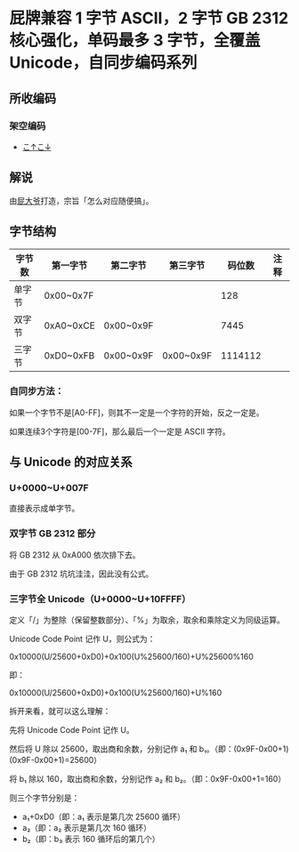 # 屁牌兼容 1 字节 ASCII，2 字节 GB 2312 核心强化，单码最多 3 字节，全覆盖 Unicode，自同步编码系列

## 所收编码
### 架空编码
- [こ↑こ↓](https://zhuanlan.zhihu.com/p/33140509)

## 解说
由[屁大爷](https://github.com/farteryhr)打造，宗旨「怎么对应随便搞」。

## 字节结构
|字节数|第一字节|第二字节|第三字节|码位数|注释|
|-|-|-|-|-|-|
|单字节|0x00~0x7F|||128||
|双字节|0xA0~0xCE|0x00~0x9F||7445||
|三字节|0xD0~0xFB|0x00~0x9F|0x00~0x9F|1114112||

### 自同步方法：
如果一个字节不是[A0-FF]，则其不一定是一个字符的开始，反之一定是。

如果连续3个字符是[00-7F]，那么最后一个一定是 ASCII 字符。

## 与 Unicode 的对应关系
### U+0000~U+007F
直接表示成单字节。

### 双字节 GB 2312 部分
将 GB 2312 从 0xA000 依次排下去。

由于 GB 2312 坑坑洼洼，因此没有公式。

### 三字节全 Unicode（U+0000~U+10FFFF）
定义「/」为整除（保留整数部分）、「%」为取余，取余和乘除定义为同级运算。

Unicode Code Point 记作 U，则公式为：

0x10000(U/25600+0xD0)+0x100(U%25600/160)+U%25600%160

即：

0x10000(U/25600+0xD0)+0x100(U%25600/160)+U%160

拆开来看，就可以这么理解：

先将 Unicode Code Point 记作 U。

然后将 U 除以 25600，取出商和余数，分别记作 a₁ 和 b₁。（即：(0x9F-0x00+1)(0x9F-0x00+1)=25600）

将 b₁ 除以 160，取出商和余数，分别记作 a₂ 和 b₂。（即：0x9F-0x00+1=160）

则三个字节分别是：
- a₁+0xD0（即：a₁ 表示是第几次 25600 循环）
- a₂（即：a₂ 表示是第几次 160 循环）
- b₂（即：b₃ 表示 160 循环后的第几个）
